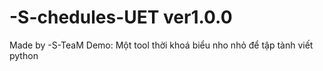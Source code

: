 # -S-chedules-UET ver1.0.0
Made by -S-TeaM
Demo:
Một tool thời khoá biểu nho nhỏ để tập tành viết python
